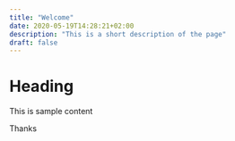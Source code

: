 ```yaml
---
title: "Welcome"
date: 2020-05-19T14:28:21+02:00
description: "This is a short description of the page"
draft: false
---
```


# Heading
This is sample content

Thanks
